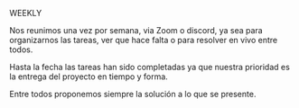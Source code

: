 WEEKLY

Nos reunimos una vez por semana, via Zoom o discord, ya sea para organizarnos las tareas, ver que hace falta o para resolver en vivo entre todos.

Hasta la fecha las tareas han sido completadas ya que nuestra prioridad es la entrega del proyecto en tiempo y forma.

Entre todos proponemos siempre la solución a lo que se presente.






